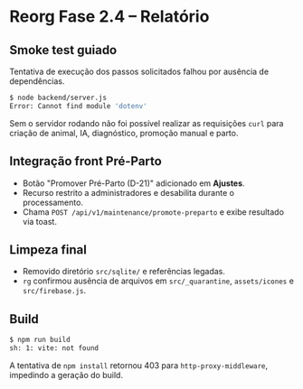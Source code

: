# Reorg Fase 2.4 – Relatório

## Smoke test guiado
Tentativa de execução dos passos solicitados falhou por ausência de dependências.

```bash
$ node backend/server.js
Error: Cannot find module 'dotenv'
```

Sem o servidor rodando não foi possível realizar as requisições `curl` para criação de animal, IA, diagnóstico, promoção manual e parto.

## Integração front Pré-Parto
- Botão "Promover Pré-Parto (D-21)" adicionado em **Ajustes**.
- Recurso restrito a administradores e desabilita durante o processamento.
- Chama `POST /api/v1/maintenance/promote-preparto` e exibe resultado via toast.

## Limpeza final
- Removido diretório `src/sqlite/` e referências legadas.
- `rg` confirmou ausência de arquivos em `src/_quarantine`, `assets/icones` e `src/firebase.js`.

## Build
```bash
$ npm run build
sh: 1: vite: not found
```
A tentativa de `npm install` retornou 403 para `http-proxy-middleware`, impedindo a geração do build.
